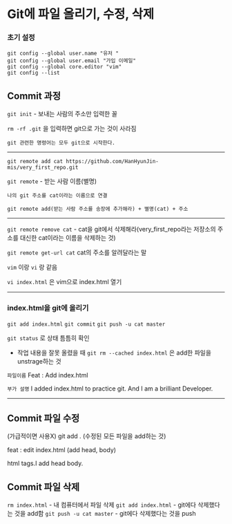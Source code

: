 # Git에 파일 올리기, 수정, 삭제

### 초기 설정
```
git config --global user.name "유저 "
git config --global user.email "가입 이메일"
git config --global core.editor "vim"
git config --list 
```

## Commit 과정
`git init`  - 보내는 사람의 주소만 입력한 꼴


`rm -rf .git` 을 입력하면 git으로 가는 것이 사라짐


```
git 관련한 명령어는 모두 git으로 시작한다.
``` 
***

`git remote add cat https://github.com/HanHyunJin-mis/very_first_repo.git`

`git remote` - 받는 사람 이름(별명)

```
나의 git 주소를 cat이라는 이름으로 연결

git remote add(받는 사람 주소를 송장에 추가해라) + 별명(cat) + 주소
```

***
`git remote remove cat` - cat을 git에서 삭제해라(very_first_repo라는 저장소의 주소를 대신한 cat이라는 이름을 삭제하는 것)

`git remote get-url cat` cat의 주소를 알려달라는 말



`vim` 이랑 `vi` 랑 같음

`vi index.html` 은 vim으로 index.html 열기

***
### index.html을 git에 올리기

`git add index.html`
`git commit`
`git push -u cat master`

`git status` 로 상태 틈틈히 확인


- 작업 내용을 잘못 올렸을 때
`git rm --cached index.html` 은 add한 파일을 unstrage하는 것


`파일이름` Feat : Add index.html

`부가 설명`  I added index.html to practice git. And I am a brilliant Developer.


***
## Commit 파일 수정

(가급적이면 사용X)
git add . (수정된 모든 파일을 add하는 것)

feat : edit index.html (add head, body)

html tags.I add head body.

## Commit 파일 삭제
`rm index.html` - 내 컴퓨터에서 파일 삭제
`git add index.html` - git에다 삭제했다는 것을 add함
`git push -u cat master` - git에다 삭제했다는 것을 push
